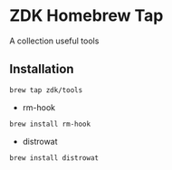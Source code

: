 # ZDK Homebrew Tap

A collection useful tools

## Installation

```bash
brew tap zdk/tools
```

- rm-hook

```bash
brew install rm-hook
```

- distrowat

```bash
brew install distrowat
```
